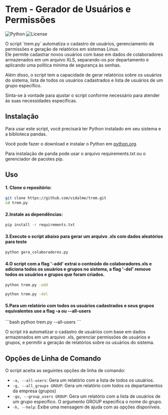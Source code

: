

# Trem - Gerador de Usuários e Permissões
![Python](https://img.shields.io/badge/Python-3.x-blue)
![License](https://img.shields.io/badge/License-MIT-green)


<p>O script `trem.py` automatiza o cadastro de usuários, gerenciamento de permissões e geração de relatórios em sistemas Linux. <br>
Ele permite cadastrar novos usuários com base em dados de colaboradores armazenados em um arquivo XLS, separando-os por departamento e aplicando uma política mínima de segurança às senhas.
<p>Além disso, o script tem a capacidade de gerar relatórios sobre os usuários do sistema, lista de todos os usuários cadastrados e lista de usuários de um grupo específico.


Sinta-se à vontade para ajustar o script conforme necessário para atender às suas necessidades específicas.


## Instalação


Para usar este script, você precisará ter Python instalado em seu sistema e a biblioteca pandas.<br> <p>Você pode fazer o download e instalar o Python em [python.org](https://www.python.org/).
<p>Para instalação de panda pode usar o arquivo requirements.txt ou o gerenciador de pacotes pip.


## Uso


<h4>1. Clone o repositório:</h4>


```bash
git clone https://github.com/vidalme/trem.git
cd trem.py
```


<h4>2.Instale as dependências:</h4>


```bash
pip install -r requirements.txt
```


<h4>3.Execute o script abaixo para gerar um arquivo .xls com dados aleatórios para teste</h4>


```bash
python gera_colaboradores.py
```


<h4>4.O script com a flag '-add' extrai o conteúdo do colaboradores.xls e adiciona todos os usuários e grupos no sistema, a flag '-del' remove todos os usuários e grupos que foram criados.</h4>


```bash
python trem.py -add
```
```bash
python trem.py -del
```
<h4>5.Para um relatório com todos os usuários cadastrados e seus grupos equivalentes use a flag -a ou --all-users</h4>
```bash
python trem.py --all-users
```


<p>O script irá automatizar o cadastro de usuários com base em dados armazenados em um arquivo .xls, gerenciar permissões de usuários e grupos, e permitir a geração de relatórios sobre os usuários do sistema.




## Opções de Linha de Comando


O script aceita as seguintes opções de linha de comando:


- `-a, --all-users`: Gera um relatório com a lista de todos os usuários.
- `-g, --all_groups GROUP`: Gera um relatório com todos os departamentos da empresa (grupos)
- `-gu, --group_users GROUP`: Gera um relatório com a lista de usuários de um grupo específico. O argumento GROUP especifica o nome do grupo.
- `-h, --help`: Exibe uma mensagem de ajuda com as opções disponíveis.



